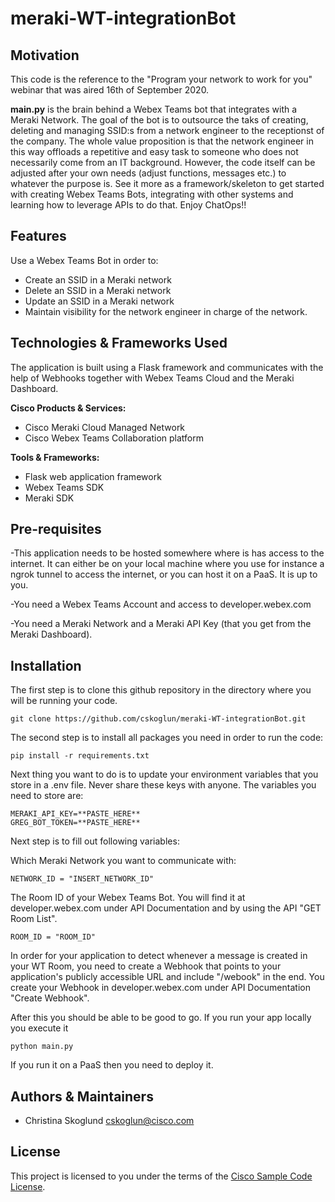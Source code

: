 # meraki-WT-integrationBot


## Motivation

This code is the reference to the "Program your network to work for you" webinar that was aired 16th of September 2020.  

**main.py** is the brain behind a Webex Teams bot that integrates with a Meraki Network. The goal of the bot is to outsource the taks of creating, deleting and managing SSID:s from a network engineer to the receptionst of the company. The whole value proposition is that the network engineer in this way offloads a repetitive and easy task to someone who does not necessarily come from an IT background. However, the code itself can be adjusted after your own needs (adjust functions, messages etc.) to whatever the purpose is. See it more as a framework/skeleton to get started with creating Webex Teams Bots, integrating with other systems and learning how to leverage APIs to do that. Enjoy ChatOps!! 

## Features

Use a Webex Teams Bot in order to: 

- Create an SSID in a Meraki network
- Delete an SSID in a Meraki network
- Update an SSID in a Meraki network
- Maintain visibility for the network engineer in charge of the network. 

## Technologies & Frameworks Used

The application is built using a Flask framework and communicates with the help of Webhooks together with Webex Teams Cloud and the Meraki Dashboard. 

**Cisco Products & Services:**

- Cisco Meraki Cloud Managed Network
- Cisco Webex Teams Collaboration platform

**Tools & Frameworks:**

- Flask web application framework
- Webex Teams SDK
- Meraki SDK

## Pre-requisites

-This application needs to be hosted somewhere where is has access to the internet. It can either be on your local machine where you use for instance a ngrok tunnel to access the internet, or you can host it on a PaaS. It is up to you.

-You need a Webex Teams Account and access to developer.webex.com

-You need a Meraki Network and a Meraki API Key (that you get from the Meraki Dashboard).

## Installation

The first step is to clone this github repository in the directory where you will be running your code. 

```
git clone https://github.com/cskoglun/meraki-WT-integrationBot.git
```
The second step is to install all packages you need in order to run the code: 
```
pip install -r requirements.txt
```
Next thing you want to do is to update your environment variables that you store in a .env file. Never share these keys with anyone. The variables you need to store are: 

```
MERAKI_API_KEY=**PASTE_HERE**
GREG_BOT_TOKEN=**PASTE_HERE**
```
Next step is to fill out following variables: 

Which Meraki Network you want to communicate with: 
```
NETWORK_ID = "INSERT_NETWORK_ID" 
```

The Room ID of your Webex Teams Bot. You will find it at developer.webex.com under API Documentation and by using the API "GET Room List". 
```
ROOM_ID = "ROOM_ID"
```

In order for your application to detect whenever a message is created in your WT Room, you need to create a Webhook that points to your application's publicly accessible URL and include "/webook" in the end. You create your Webhook in developer.webex.com under API Documentation "Create Webhook". 

After this you should be able to be good to go. If you run your app locally you execute it

````
python main.py

````
If you run it on a PaaS then you need to deploy it. 

## Authors & Maintainers

- Christina Skoglund <cskoglun@cisco.com>

## License

This project is licensed to you under the terms of the [Cisco Sample
Code License](./LICENSE).
